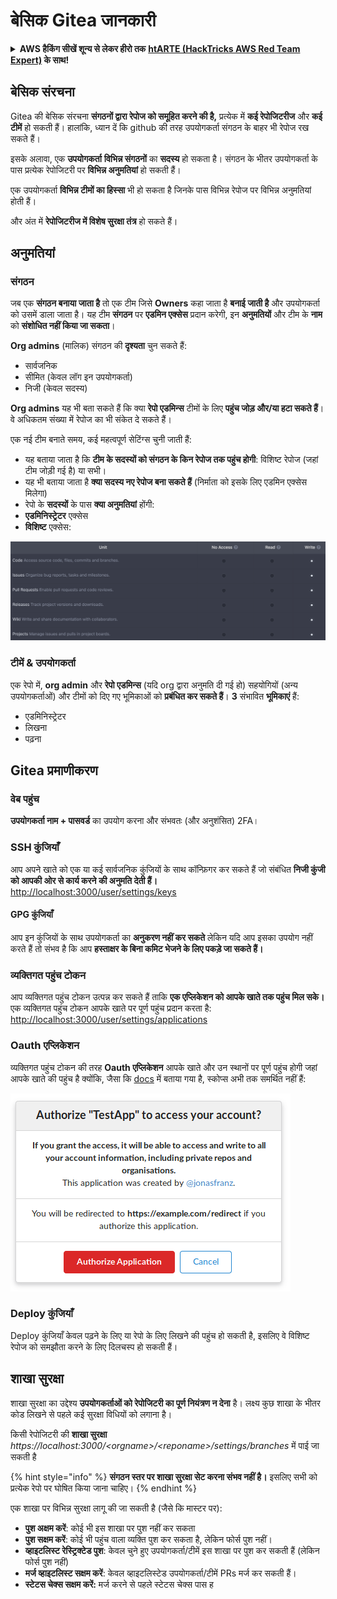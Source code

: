 # बेसिक Gitea जानकारी

<details>

<summary><strong>AWS हैकिंग सीखें शून्य से लेकर हीरो तक</strong> <a href="https://training.hacktricks.xyz/courses/arte"><strong>htARTE (HackTricks AWS Red Team Expert)</strong></a><strong> के साथ!</strong></summary>

HackTricks का समर्थन करने के अन्य तरीके:

* यदि आप अपनी **कंपनी का विज्ञापन HackTricks में देखना चाहते हैं** या **HackTricks को PDF में डाउनलोड करना चाहते हैं** तो [**सब्सक्रिप्शन प्लान्स**](https://github.com/sponsors/carlospolop) देखें!
* [**आधिकारिक PEASS & HackTricks स्वैग**](https://peass.creator-spring.com) प्राप्त करें
* [**The PEASS Family**](https://opensea.io/collection/the-peass-family) की खोज करें, हमारा एक्सक्लूसिव [**NFTs**](https://opensea.io/collection/the-peass-family) संग्रह
* 💬 [**Discord group**](https://discord.gg/hRep4RUj7f) में **शामिल हों** या [**telegram group**](https://t.me/peass) में या **Twitter** 🐦 पर मुझे **फॉलो** करें [**@carlospolopm**](https://twitter.com/carlospolopm)**.**
* **अपनी हैकिंग ट्रिक्स साझा करें PRs सबमिट करके** [**HackTricks**](https://github.com/carlospolop/hacktricks) और [**HackTricks Cloud**](https://github.com/carlospolop/hacktricks-cloud) github repos में.

</details>

## बेसिक संरचना

Gitea की बेसिक संरचना **संगठनों द्वारा रेपोज को समूहित करने की है,** प्रत्येक में **कई रेपोजिटरीज** और **कई टीमें** हो सकती हैं। हालांकि, ध्यान दें कि github की तरह उपयोगकर्ता संगठन के बाहर भी रेपोज रख सकते हैं।

इसके अलावा, एक **उपयोगकर्ता** **विभिन्न संगठनों** का **सदस्य** हो सकता है। संगठन के भीतर उपयोगकर्ता के पास प्रत्येक रेपोजिटरी पर **विभिन्न अनुमतियां** हो सकती हैं।

एक उपयोगकर्ता **विभिन्न टीमों का हिस्सा** भी हो सकता है जिनके पास विभिन्न रेपोज पर विभिन्न अनुमतियां होती हैं।

और अंत में **रेपोजिटरीज में विशेष सुरक्षा तंत्र** हो सकते हैं।

## अनुमतियां

### संगठन

जब एक **संगठन बनाया जाता है** तो एक टीम जिसे **Owners** कहा जाता है **बनाई जाती है** और उपयोगकर्ता को उसमें डाला जाता है। यह टीम **संगठन** पर **एडमिन एक्सेस** प्रदान करेगी, इन **अनुमतियों** और टीम के **नाम** को **संशोधित नहीं किया जा सकता**।

**Org admins** (मालिक) संगठन की **दृश्यता** चुन सकते हैं:

* सार्वजनिक
* सीमित (केवल लॉग इन उपयोगकर्ता)
* निजी (केवल सदस्य)

**Org admins** यह भी बता सकते हैं कि क्या **रेपो एडमिन्स** टीमों के लिए **पहुंच जोड़ और/या हटा सकते हैं**। वे अधिकतम संख्या में रेपोज का भी संकेत दे सकते हैं।

एक नई टीम बनाते समय, कई महत्वपूर्ण सेटिंग्स चुनी जाती हैं:

* यह बताया जाता है कि **टीम के सदस्यों को संगठन के किन रेपोज तक पहुंच होगी**: विशिष्ट रेपोज (जहां टीम जोड़ी गई है) या सभी।
* यह भी बताया जाता है **क्या सदस्य नए रेपोज बना सकते हैं** (निर्माता को इसके लिए एडमिन एक्सेस मिलेगा)
* रेपो के **सदस्यों** के पास **क्या अनुमतियां** होंगी:
* **एडमिनिस्ट्रेटर** एक्सेस
* **विशिष्ट** एक्सेस:

![](<../../.gitbook/assets/image (3) (1) (1) (1) (1) (1) (1) (1) (1) (1).png>)

### टीमें & उपयोगकर्ता

एक रेपो में, **org admin** और **रेपो एडमिन्स** (यदि org द्वारा अनुमति दी गई हो) सहयोगियों (अन्य उपयोगकर्ताओं) और टीमों को दिए गए भूमिकाओं को **प्रबंधित कर सकते हैं**। **3** संभावित **भूमिकाएं** हैं:

* एडमिनिस्ट्रेटर
* लिखना
* पढ़ना

## Gitea प्रमाणीकरण

### वेब पहुंच

**उपयोगकर्ता नाम + पासवर्ड** का उपयोग करना और संभवतः (और अनुशंसित) 2FA।

### **SSH कुंजियाँ**

आप अपने खाते को एक या कई सार्वजनिक कुंजियों के साथ कॉन्फ़िगर कर सकते हैं जो संबंधित **निजी कुंजी को आपकी ओर से कार्य करने की अनुमति देती हैं।** [http://localhost:3000/user/settings/keys](http://localhost:3000/user/settings/keys)

#### **GPG कुंजियाँ**

आप इन कुंजियों के साथ उपयोगकर्ता का **अनुकरण नहीं कर सकते** लेकिन यदि आप इसका उपयोग नहीं करते हैं तो संभव है कि आप **हस्ताक्षर के बिना कमिट भेजने के लिए पकड़े जा सकते हैं।**

### **व्यक्तिगत पहुंच टोकन**

आप व्यक्तिगत पहुंच टोकन उत्पन्न कर सकते हैं ताकि **एक एप्लिकेशन को आपके खाते तक पहुंच मिल सके।** एक व्यक्तिगत पहुंच टोकन आपके खाते पर पूर्ण पहुंच प्रदान करता है: [http://localhost:3000/user/settings/applications](http://localhost:3000/user/settings/applications)

### Oauth एप्लिकेशन

व्यक्तिगत पहुंच टोकन की तरह **Oauth एप्लिकेशन** आपके खाते और उन स्थानों पर पूर्ण पहुंच होगी जहां आपके खाते की पहुंच है क्योंकि, जैसा कि [docs](https://docs.gitea.io/en-us/oauth2-provider/#scopes) में बताया गया है, स्कोप्स अभी तक समर्थित नहीं हैं:

![](<../../.gitbook/assets/image (60).png>)

### Deploy कुंजियाँ

Deploy कुंजियाँ केवल पढ़ने के लिए या रेपो के लिए लिखने की पहुंच हो सकती है, इसलिए वे विशिष्ट रेपोज को समझौता करने के लिए दिलचस्प हो सकती हैं।

## शाखा सुरक्षा

शाखा सुरक्षा का उद्देश्य **उपयोगकर्ताओं को रेपोजिटरी का पूर्ण नियंत्रण न देना** है। लक्ष्य कुछ शाखा के भीतर कोड लिखने से पहले कई सुरक्षा विधियों को लगाना है।

किसी रेपोजिटरी की **शाखा सुरक्षा** _https://localhost:3000/\<orgname>/\<reponame>/settings/branches_ में पाई जा सकती है

{% hint style="info" %}
**संगठन स्तर पर शाखा सुरक्षा सेट करना संभव नहीं है।** इसलिए सभी को प्रत्येक रेपो पर घोषित किया जाना चाहिए।
{% endhint %}

एक शाखा पर विभिन्न सुरक्षा लागू की जा सकती है (जैसे कि मास्टर पर):

* **पुश अक्षम करें**: कोई भी इस शाखा पर पुश नहीं कर सकता
* **पुश सक्षम करें**: कोई भी पहुंच वाला व्यक्ति पुश कर सकता है, लेकिन फोर्स पुश नहीं।
* **व्हाइटलिस्ट रेस्ट्रिक्टेड पुश**: केवल चुने हुए उपयोगकर्ता/टीमें इस शाखा पर पुश कर सकती हैं (लेकिन फोर्स पुश नहीं)
* **मर्ज व्हाइटलिस्ट सक्षम करें**: केवल व्हाइटलिस्टेड उपयोगकर्ता/टीमें PRs मर्ज कर सकती हैं।
* **स्टेटस चेक्स सक्षम करें:** मर्ज करने से पहले स्टेटस चेक्स पास ह
